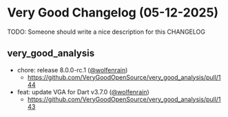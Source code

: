 # Very Good Changelog (05-12-2025)

TODO: Someone should write a nice description for this CHANGELOG

## very_good_analysis
- chore: release 8.0.0-rc.1 ([@wolfenrain](https://github.com/wolfenrain))
	- https://github.com/VeryGoodOpenSource/very_good_analysis/pull/144
- feat: update VGA for Dart v3.7.0 ([@wolfenrain](https://github.com/wolfenrain))
	- https://github.com/VeryGoodOpenSource/very_good_analysis/pull/143
